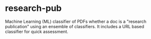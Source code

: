 # research-pub

Machine Learning (ML) classifier of PDFs whether a doc is a "research publication" using an ensemble of classifiers. It includes a URL based classifier for quick assessment. 
